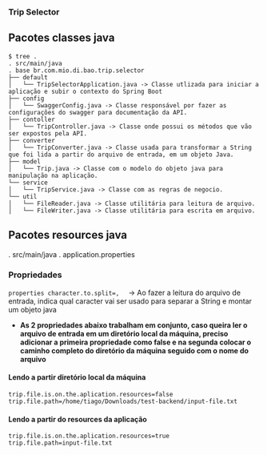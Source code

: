 ### Trip Selector


## Pacotes classes java
```
$ tree .
. src/main/java
. base br.com.mio.di.bao.trip.selector
├── default
│   └── TripSelectorApplication.java -> Classe utlizada para iniciar a aplicação e subir o contexto do Spring Boot
├── config 
│   └── SwaggerConfig.java -> Classe responsável por fazer as configurações do swagger para documentação da API.
├── contoller
│   └── TripController.java -> Classe onde possui os métodos que vão ser expostos pela API.
├── converter
│   └── TripConverter.java -> Classe usada para transformar a String que foi lida a partir do arquivo de entrada, em um objeto Java.
├── model
│   └── Trip.java -> Classe com o modelo do objeto java para manipulação na aplicação.
└── service
│   └── TripService.java -> Classe com as regras de negocio.
└── util
│   └── FileReader.java -> Classe utilitária para leitura de arquivo.
│   └── FileWriter.java -> Classe utilitária para escrita em arquivo.
```

## Pacotes resources java
. src/main/java
. application.properties

### Propriedades 

```properties character.to.split=,  ``` -> Ao fazer a leitura do arquivo de entrada, indica qual caracter vai ser usado para separar a String e montar um objeto java

- **As 2 propriedades abaixo trabalham em conjunto, caso queira ler o arquivo de entrada em um diretório local da máquina, preciso adicionar a primeira propriedade como false e na segunda colocar o caminho completo do diretório da máquina seguido com o nome do arquivo**


#### Lendo a partir diretório local da máquina
```properties
trip.file.is.on.the.aplication.resources=false
trip.file.path=/home/tiago/Downloads/test-backend/input-file.txt
```

#### Lendo a partir do resources da aplicação


```properties 
trip.file.is.on.the.aplication.resources=true 
trip.file.path=input-file.txt
```

